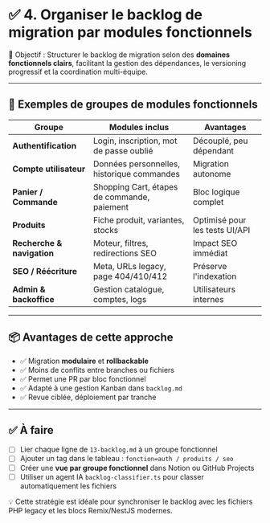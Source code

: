 # ✅ 4. Organiser le backlog de migration par modules fonctionnels

🎯 Objectif : Structurer le backlog de migration selon des **domaines fonctionnels clairs**, facilitant la gestion des dépendances, le versioning progressif et la coordination multi-équipe.

---

## 🧩 Exemples de groupes de modules fonctionnels

| Groupe                        | Modules inclus                              | Avantages |
|------------------------------|---------------------------------------------|-----------|
| **Authentification**         | Login, inscription, mot de passe oublié     | Découplé, peu dépendant |
| **Compte utilisateur**       | Données personnelles, historique commandes  | Migration autonome |
| **Panier / Commande**        | Shopping Cart, étapes de commande, paiement | Bloc logique complet |
| **Produits**                 | Fiche produit, variantes, stocks            | Optimisé pour les tests UI/API |
| **Recherche & navigation**   | Moteur, filtres, redirections SEO           | Impact SEO immédiat |
| **SEO / Réécriture**         | Meta, URLs legacy, page 404/410/412         | Préserve l'indexation |
| **Admin & backoffice**       | Gestion catalogue, comptes, logs            | Utilisateurs internes |

---

## 📦 Avantages de cette approche

- ✅ Migration **modulaire** et **rollbackable**
- ✅ Moins de conflits entre branches ou fichiers
- ✅ Permet une PR par bloc fonctionnel
- ✅ Adapté à une gestion Kanban dans `backlog.md`
- ✅ Revue ciblée, déploiement par tranche

---

## ✅ À faire

- [ ] Lier chaque ligne de `13-backlog.md` à un groupe fonctionnel
- [ ] Ajouter un tag dans le tableau : `fonction=auth / produits / seo`
- [ ] Créer une **vue par groupe fonctionnel** dans Notion ou GitHub Projects
- [ ] Utiliser un agent IA `backlog-classifier.ts` pour classer automatiquement les fichiers

💡 Cette stratégie est idéale pour synchroniser le backlog avec les fichiers PHP legacy et les blocs Remix/NestJS modernes.
